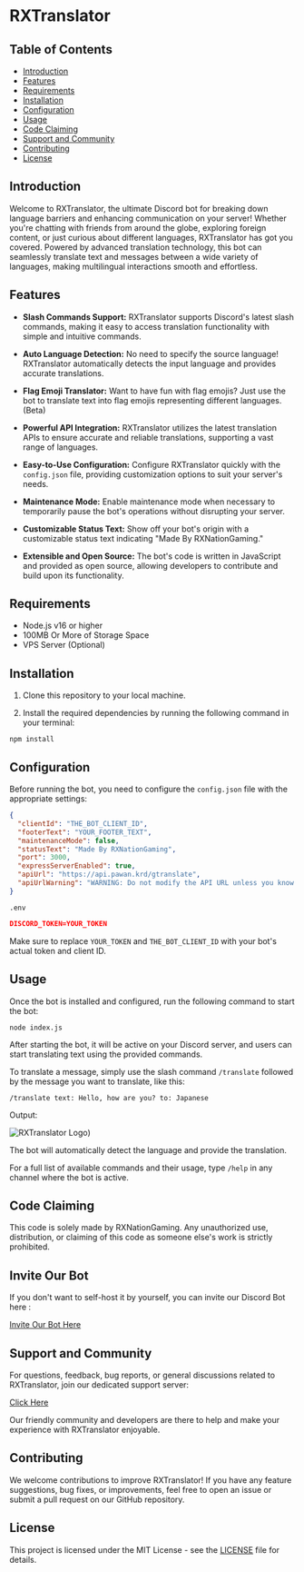 # RXTranslator

## Table of Contents
- [Introduction](#introduction)
- [Features](#features)
- [Requirements](#requirements)
- [Installation](#installation)
- [Configuration](#configuration)
- [Usage](#usage)
- [Code Claiming](#code-claiming)
- [Support and Community](#support-and-community)
- [Contributing](#contributing)
- [License](#license)

## Introduction

Welcome to RXTranslator, the ultimate Discord bot for breaking down language barriers and enhancing communication on your server! Whether you're chatting with friends from around the globe, exploring foreign content, or just curious about different languages, RXTranslator has got you covered. Powered by advanced translation technology, this bot can seamlessly translate text and messages between a wide variety of languages, making multilingual interactions smooth and effortless.

## Features

- **Slash Commands Support:** RXTranslator supports Discord's latest slash commands, making it easy to access translation functionality with simple and intuitive commands.

- **Auto Language Detection:** No need to specify the source language! RXTranslator automatically detects the input language and provides accurate translations.

- **Flag Emoji Translator:** Want to have fun with flag emojis? Just use the bot to translate text into flag emojis representing different languages. (Beta)

- **Powerful API Integration:** RXTranslator utilizes the latest translation APIs to ensure accurate and reliable translations, supporting a vast range of languages.

- **Easy-to-Use Configuration:** Configure RXTranslator quickly with the `config.json` file, providing customization options to suit your server's needs.

- **Maintenance Mode:** Enable maintenance mode when necessary to temporarily pause the bot's operations without disrupting your server.

- **Customizable Status Text:** Show off your bot's origin with a customizable status text indicating "Made By RXNationGaming."

- **Extensible and Open Source:** The bot's code is written in JavaScript and provided as open source, allowing developers to contribute and build upon its functionality.

## Requirements

- Node.js v16 or higher
- 100MB Or More of Storage Space
- VPS Server (Optional)

## Installation

1. Clone this repository to your local machine.

2. Install the required dependencies by running the following command in your terminal:

```
npm install
```

## Configuration

Before running the bot, you need to configure the `config.json` file with the appropriate settings:

```json
{
  "clientId": "THE_BOT_CLIENT_ID",
  "footerText": "YOUR_FOOTER_TEXT",
  "maintenanceMode": false,
  "statusText": "Made By RXNationGaming",
  "port": 3000,
  "expressServerEnabled": true,
  "apiUrl": "https://api.pawan.krd/gtranslate",
  "apiUrlWarning": "WARNING: Do not modify the API URL unless you know what you are doing! This can cause unexpected behavior and break the bot's functionality. | Optional Link For API: https://api.pawan.krd/mtranslate (Recommended & Offers Almost All Of It's Languages)"
}
```

`.env`
```json
DISCORD_TOKEN=YOUR_TOKEN
```

Make sure to replace `YOUR_TOKEN` and `THE_BOT_CLIENT_ID` with your bot's actual token and client ID.

## Usage

Once the bot is installed and configured, run the following command to start the bot:

```
node index.js
```

After starting the bot, it will be active on your Discord server, and users can start translating text using the provided commands.

To translate a message, simply use the slash command `/translate` followed by the message you want to translate, like this:

```
/translate text: Hello, how are you? to: Japanese
```

Output:

![RXTranslator Logo](https://media.discordapp.net/attachments/889544904236224622/1140828141254881370/image.png))

The bot will automatically detect the language and provide the translation.

For a full list of available commands and their usage, type `/help` in any channel where the bot is active.

## Code Claiming

This code is solely made by RXNationGaming. Any unauthorized use, distribution, or claiming of this code as someone else's work is strictly prohibited.

## Invite Our Bot

If you don't want to self-host it by yourself, you can invite our Discord Bot here :

[Invite Our Bot Here](https://discord.com/api/oauth2/authorize?client_id=824202332992045056&permissions=2147601408&scope=bot%20applications.commands)

## Support and Community

For questions, feedback, bug reports, or general discussions related to RXTranslator, join our dedicated support server:

[Click Here](https://discord.gg/2wPQv5NcHD)

Our friendly community and developers are there to help and make your experience with RXTranslator enjoyable.

## Contributing

We welcome contributions to improve RXTranslator! If you have any feature suggestions, bug fixes, or improvements, feel free to open an issue or submit a pull request on our GitHub repository.

## License

This project is licensed under the MIT License - see the [LICENSE](LICENSE) file for details.
